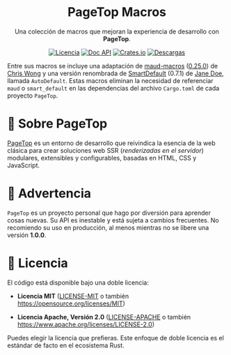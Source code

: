 <div align="center">

<h1>PageTop Macros</h1>

<p>Una colección de macros que mejoran la experiencia de desarrollo con <strong>PageTop</strong>.</p>

[![Licencia](https://img.shields.io/badge/license-MIT%2FApache-blue.svg?label=Licencia&style=for-the-badge)](#-license)
[![Doc API](https://img.shields.io/docsrs/pagetop-macros?label=Doc%20API&style=for-the-badge&logo=Docs.rs)](https://docs.rs/pagetop-macros)
[![Crates.io](https://img.shields.io/crates/v/pagetop-macros.svg?style=for-the-badge&logo=ipfs)](https://crates.io/crates/pagetop-macros)
[![Descargas](https://img.shields.io/crates/d/pagetop-macros.svg?label=Descargas&style=for-the-badge&logo=transmission)](https://crates.io/crates/pagetop-macros)

</div>

Entre sus macros se incluye una adaptación de [maud-macros](https://crates.io/crates/maud_macros)
([0.25.0](https://github.com/lambda-fairy/maud/tree/v0.25.0/maud_macros)) de
[Chris Wong](https://crates.io/users/lambda-fairy) y una versión renombrada de
[SmartDefault](https://crates.io/crates/smart_default) (0.7.1) de
[Jane Doe](https://crates.io/users/jane-doe), llamada `AutoDefault`. Estas macros eliminan la
necesidad de referenciar `maud` o `smart_default` en las dependencias del archivo `Cargo.toml` de
cada proyecto `PageTop`.


# 📌 Sobre PageTop

[PageTop](https://docs.rs/pagetop) es un entorno de desarrollo que reivindica la esencia de la web
clásica para crear soluciones web SSR (*renderizadas en el servidor*) modulares, extensibles y
configurables, basadas en HTML, CSS y JavaScript.


# 🚧 Advertencia

`PageTop` es un proyecto personal que hago por diversión para aprender cosas nuevas. Su API es
inestable y está sujeta a cambios frecuentes. No recomiendo su uso en producción, al menos mientras
no se libere una versión **1.0.0**.


# 📜 Licencia

El código está disponible bajo una doble licencia:

  * **Licencia MIT**
    ([LICENSE-MIT](LICENSE-MIT) o también https://opensource.org/licenses/MIT)

  * **Licencia Apache, Versión 2.0**
    ([LICENSE-APACHE](LICENSE-APACHE) o también https://www.apache.org/licenses/LICENSE-2.0)

Puedes elegir la licencia que prefieras. Este enfoque de doble licencia es el estándar de facto en
el ecosistema Rust.
